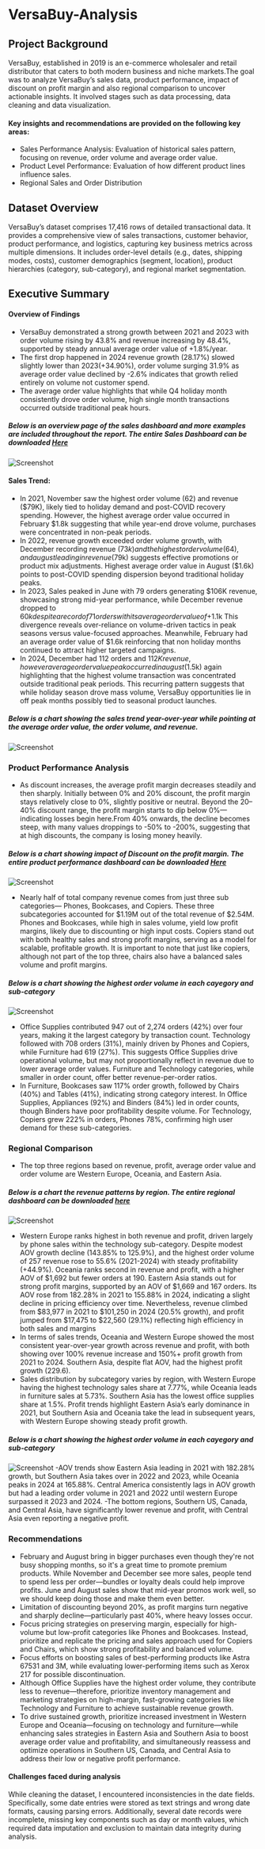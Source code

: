# VersaBuy-Analysis
## Project Background
VersaBuy, established in 2019 is an e-commerce wholesaler and retail distributor that caters to both modern business and niche markets.The goal was to analyze VersaBuy’s sales data, product performance, impact of discount on profit margin and also regional comparison to uncover actionable insights. It involved stages such as data processing, data cleaning and data visualization. 

#### Key insights and recommendations are provided on the following key areas:
-	Sales Performance Analysis: Evaluation of historical sales pattern, focusing on revenue, order volume and average order value.
-	Product Level Performance: Evaluation of how different product lines influence sales.
-	Regional Sales and Order Distribution
## Dataset Overview
VersaBuy’s dataset comprises 17,416 rows of detailed transactional data. It provides a comprehensive view of sales transactions, customer behavior, product performance, and logistics, capturing key business metrics across multiple dimensions. It includes order-level details (e.g., dates, shipping modes, costs), customer demographics (segment, location), product hierarchies (category, sub-category), and regional market segmentation.
## Executive Summary
#### Overview of Findings
- VersaBuy demonstrated a strong growth between 2021 and 2023 with order volume rising by 43.8% and revenue increasing by 48.4%, supported by steady annual average order value of +1.8%/year. 
- The first drop happened in 2024 revenue growth (28.17%) slowed slightly lower than 2023(+34.90%), order volume surging 31.9% as average order value declined by -2.6% indicates that growth relied entirely on volume not customer spend.
- The average order value highlights that while Q4 holiday month consistently drove order volume, high single month transactions occurred outside traditional peak hours.
##### Below is an overview page of the sales dashboard and more examples are included throughout the report. The entire Sales Dashboard can be downloaded <a href="https://github.com/FavourTayo/VersaBuy-Analysis/blob/main/Screenshot/Revenue%20dashboard.jpg">Here</a>
![Screenshot](https://github.com/FavourTayo/VersaBuy-Analysis/blob/main/Screenshot/Revenue%20Dashboard2.jpg)

#### Sales Trend:
- In 2021, November saw the highest order volume (62) and revenue ($79K), likely tied to holiday demand and post-COVID recovery spending. However, the highest average order value occurred in February $1.8k suggesting that while year-end drove volume, purchases were concentrated in non-peak periods.
- In 2022, revenue growth exceeded order volume growth, with December recording revenue ($73k) and the highest order volume (64), and august leading in revenue ($79k) suggests effective promotions or product mix adjustments. Highest average order value in August ($1.6k) points to post-COVID spending dispersion beyond traditional holiday peaks.
- In 2023, Sales peaked in June with 79 orders generating $106K revenue, showcasing strong mid-year performance, while December revenue dropped to $60k despite a record of 71 orders with its average order value of +$1.1k This divergence reveals over-reliance on volume-driven tactics in peak seasons versus value-focused approaches. Meanwhile, February had an average order value of $1.6k reinforcing that non holiday months continued to attract higher targeted campaigns.
-	In 2024, December had 112 orders and $112K revenue, however average order value peak occurred in august($1.5k) again highlighting that the highest volume transaction was concentrated outside traditional peak periods. This recurring pattern suggests that while holiday season drove mass volume, VersaBuy opportunities lie in off peak months possibly tied to seasonal product launches.
##### Below is a chart showing the sales trend year-over-year while pointing at the average order value, the order volume, and revenue.
 ![Screenshot](https://github.com/FavourTayo/VersaBuy-Analysis/blob/main/Screenshot/Sales%20Trend%20YoY.jpg)

 ### Product Performance Analysis 
 - As discount increases, the average profit margin decreases steadily and then sharply. Initially between 0% and 20% discount, the profit margin stays relatively close to 0%, slightly positive or neutral. Beyond the 20–40% discount range, the profit margin starts to dip below 0%—indicating losses begin here.From 40% onwards, the decline becomes steep, with many values droppings to -50% to -200%, suggesting that at high discounts, the company is losing money heavily.
##### Below is a chart showing impact of Discount on the profit margin. The entire product performance dashboard can be downloaded <a href="https://github.com/FavourTayo/VersaBuy-Analysis/blob/main/Screenshot/Product%20Performance%20Dashboard.jpg">Here</a>
![Screenshot](https://github.com/FavourTayo/VersaBuy-Analysis/blob/main/Screenshot/Impact%20of%20Profit%20on%20Discount%205.jpg)
-	Nearly half of total company revenue comes from just three sub categories— Phones, Bookcases, and Copiers. These three subcategories accounted for $1.19M out of the total revenue of $2.54M. Phones and Bookcases, while high in sales volume, yield low profit margins, likely due to discounting or high input costs.
Copiers stand out with both healthy sales and strong profit margins, serving as a model for scalable, profitable growth. It is important to note that just like copiers, although not part of the top three, chairs also have a balanced sales volume and profit margins.
##### Below is a chart showing the highest order volume in each cayegory and sub-category
![Screenshot](https://github.com/FavourTayo/VersaBuy-Analysis/blob/main/Screenshot/Order%20Volume%20by%20Category%20and%20Sub-Category.jpg)
-	Office Supplies contributed 947 out of 2,274 orders (42%) over four years, making it the largest category by transaction count. Technology followed with 708 orders (31%), mainly driven by Phones and Copiers, while Furniture had 619 (27%). This suggests Office Supplies drive operational volume, but may not proportionally reflect in revenue due to lower average order values. Furniture and Technology categories, while smaller in order count, offer better revenue-per-order ratios.
-	In Furniture, Bookcases saw 117% order growth, followed by Chairs (40%) and Tables (41%), indicating strong category interest. In Office Supplies, Appliances (92%) and Binders (84%) led in order counts, though Binders have poor profitability despite volume. For Technology, Copiers grew 222% in orders, Phones 78%, confirming high user demand for these sub-categories.
### Regional Comparison
-	The top three regions based on revenue, profit, average order value and order volume are Western Europe, Oceania, and Eastern Asia. 
##### Below is a chart the revenue patterns by region. The entire regional dashboard can be downloaded <a href="https://github.com/FavourTayo/VersaBuy-Analysis/blob/main/Screenshot/Revenue%20dashboard.jpg">here</a>
![Screenshot](https://github.com/FavourTayo/VersaBuy-Analysis/blob/main/Screenshot/Revenue%20by%20subcategories.jpg)
-	Western Europe ranks highest in both revenue and profit, driven largely by phone sales within the technology sub-category. Despite modest AOV growth decline (143.85% to 125.9%), and the highest order volume of 257 revenue rose to 55.6% (2021-2024) with steady profitability (+44.9%). Oceania ranks second in revenue and profit, with a higher AOV of $1,692 but fewer orders at 190. Eastern Asia stands out for strong profit margins, supported by an AOV of $1,669 and 167 orders. Its AOV rose from 182.28% in 2021 to 155.88% in 2024, indicating a slight decline in pricing efficiency over time. Nevertheless, revenue climbed from $83,977 in 2021 to $101,250 in 2024 (20.5% growth), and profit jumped from $17,475 to $22,560 (29.1%) reflecting high efficiency in both sales and margins
-	In terms of sales trends, Oceania and Western Europe showed the most consistent year-over-year growth across revenue and profit, with both showing over 100% revenue increase and 150%+ profit growth from 2021 to 2024. Southern Asia, despite flat AOV, had the highest profit growth (229.6).
-	Sales distribution by subcategory varies by region, with Western Europe having the highest technology sales share at 7.77%, while Oceania leads in furniture sales at 5.73%. Southern Asia has the lowest office supplies share at 1.5%. Profit trends highlight Eastern Asia’s early dominance in 2021, but Southern Asia and Oceania take the lead in subsequent years, with Western Europe showing steady profit growth.
##### Below is a chart showing the highest order volume in each cayegory and sub-category
![Screenshot](https://github.com/FavourTayo/VersaBuy-Analysis/blob/main/Screenshot/Revenue%20by%20subcategories.jpg)
-AOV trends show Eastern Asia leading in 2021 with 182.28% growth, but Southern Asia takes over in 2022 and 2023, while Oceania peaks in 2024 at 165.88%. Central America consistently lags in AOV growth but had a leading order volume in 2021 and 2022 until western Europe surpassed it 2023 and 2024.
-The bottom regions, Southern US, Canada, and Central Asia, have significantly lower revenue and profit, with Central Asia even reporting a negative profit.
### Recommendations
-	February and August bring in bigger purchases even though they're not busy shopping months, so it's a great time to promote premium products. While November and December see more sales, people tend to spend less per order—bundles or loyalty deals could help improve profits. June and August sales show that mid-year promos work well, so we should keep doing those and make them even better.
- Limitation of discounting beyond 20%, as profit margins turn negative and sharply decline—particularly past 40%, where heavy losses occur.
- Focus pricing strategies on preserving margin, especially for high-volume but low-profit categories like Phones and Bookcases. Instead, prioritize and replicate the pricing and sales approach used for Copiers and Chairs, which show strong profitability and balanced volume.
-	Focus efforts on boosting sales of best-performing products like Astra 67531 and 3M, while evaluating lower-performing items such as Xerox 217 for possible discontinuation.
-	Although Office Supplies have the highest order volume, they contribute less to revenue—therefore, prioritize inventory management and marketing strategies on high-margin, fast-growing categories like Technology and Furniture to achieve sustainable revenue growth.
-	To drive sustained growth, prioritize increased investment in Western Europe and Oceania—focusing on technology and furniture—while enhancing sales strategies in Eastern Asia and Southern Asia to boost average order value and profitability, and simultaneously reassess and optimize operations in Southern US, Canada, and Central Asia to address their low or negative profit performance.

#### Challenges faced during analysis
While cleaning the dataset, I encountered inconsistencies in the date fields. Specifically, some date entries were stored as text strings and wrong date formats, causing parsing errors. Additionally, several date records were incomplete, missing key components such as day or month values, which required data imputation and exclusion to maintain data integrity during analysis.



 
